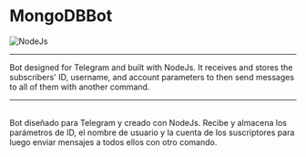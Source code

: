 # MongoDBBot

![NodeJs](https://camo.githubusercontent.com/faec9d89bd2c7d47b91d988dcd0f27011c27e8191d45836cfa36bf2b3c2a92bd/68747470733a2f2f696d672e736869656c64732e696f2f7374617469632f76313f7374796c653d666f722d7468652d6261646765266d6573736167653d4e6f64652e6a7326636f6c6f723d333339393333266c6f676f3d4e6f64652e6a73266c6f676f436f6c6f723d464646464646266c6162656c3d)<br />
<hr />
Bot designed for Telegram and built with NodeJs. It receives and stores the subscribers' ID, username, and account parameters to then send messages to all of them with another command.
<hr />
<br />
Bot diseñado para Telegram y creado con NodeJs. Recibe y almacena los parámetros de ID, el nombre de usuario y la cuenta de los suscriptores para luego enviar mensajes a todos ellos con otro comando.
